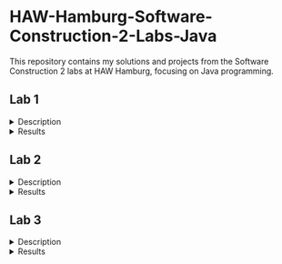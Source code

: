 # HAW-Hamburg-Software-Construction-2-Labs-Java
This repository contains my solutions and projects from the Software Construction 2 labs at HAW Hamburg, focusing on Java programming.
## Lab 1
<details><summary>Description</summary>
In Lab 1 the task was to create several classes which combined represent an animal (a horse in my case). The following requirements were followed:
- Identified at least 10 parts of the animal and described their relationships.
- Created a UML class diagram illustrating the domain.
- Implemented classes for each identified object, providing relevant properties, constructors, and drawAt(int left, int bottom) methods in accordance with the UML diagram.
- Developed a main animal class with a drawAt(int left, int bottom) method to manage drawing of its constituent parts. Each part class has its own drawAt(int left, int bottom) method to render itself.
- Evaluated the output to ensure alignment with expectations, determining optimal points for combining object components.
- Ensured code conformity with prescribed code conventions, promoting readability and clarity.
</details>
<details><summary>Results</summary>

![изображение](https://github.com/NikitaBarshchevskii/HAW-Hamburg-Software-Construction-2-Labs-Java/assets/47278408/6df29a63-fa4d-45d3-9438-00fc7e46cacf)

The following image was created using Java graphics tools:

![изображение](https://github.com/NikitaBarshchevskii/HAW-Hamburg-Software-Construction-2-Labs-Java/assets/47278408/6a6ec5d3-a17f-48ad-93fd-5cf2e3f324f1)
</details>

## Lab 2
<details><summary>Description</summary>
  
### Task 1: Code Improvement
### What was Done:
- Implemented a class hierarchy for animal definition with a minimum of 10 classes and a depth of at least 3.
- Ensured each class has a constructor initializing all properties.
- Maintained similar-sized classes.
- Introduced meaningful constants and variables, eliminating magic values.
- Verified proper functionality of `drawAt` methods to allow drawing animals at different positions.

### Task 2: Associations
### What was Done:
- Identified aggregates and composites, providing comments for each object-property.
- Created a `Scene` class to aggregate multiple domain instances.
- Utilized an ArrayList for multiple associations such as `horses`.

### Task 3: Interfaces
### What was Done:
- Implemented the `LocatedRectangle` interface in the main class of the domain.
- Utilized the `intersects` method from `LocatedRectangle` to check object intersections.

### Task 4: Inheritance
### What was Done:
- Established superclass-subclass relationships within the domain.

### Task 5: Object Variations
### What was Done:
- Implemented overloaded `draw` methods considering different object details.
- Utilized different draw methods for scene instances.
- Incorporated a random number generator for object variation.
</details>
<details><summary>Results</summary>

![изображение](https://github.com/NikitaBarshchevskii/HAW-Hamburg-Software-Construction-2-Labs-Java/assets/47278408/8b83a2f1-5790-440a-85c8-1aafbbabb7c7)

The following image was created using Java graphics tools:

![изображение](https://github.com/NikitaBarshchevskii/HAW-Hamburg-Software-Construction-2-Labs-Java/assets/47278408/0f20d29e-9ee6-4265-845a-1a608fc67d55)
</details>

## Lab 3
<details><summary>Description</summary>
  
### Task 1: Vary Your Domain Objects

### Objective: Introduce visual variations for your domain objects, such as different colors, sizes, and shapes.
### Implementation:
- Used interfaces and inheritance hierarchies to manage variations.
- Introduced new methods to support visual variations specific to the animal, such as poses, clothing, and accessories.
- Ensured unique variations distinct from those used by other groups.
- Updated the UML class diagram to reflect these changes.
### Results:
- Depicted multiple objects with various visual attributes.
- Stored these objects in an ArrayList within the Scene class, each positioned differently.

### Task 2: Graphical User Interface for Controlling Variations

### Objective: Develop a GUI to control the variations of the domain objects.
### Implementation:
- Added a panel with buttons for modifying object depictions, employing other GUI components like sliders or input fields as needed.
- Utilized JLabel to provide labels near GUI elements for better user experience.
- Sketched the GUI design and updated the UML diagram accordingly.
- Enhanced the DrawingTool class (or its subclass extending JFrame) to include these GUI elements.
- Introduced new methods to initialize the GUI elements and override actionPerformed(ActionEvent e) for handling actions (see Task 3).
### Results:
- Created a responsive GUI that allows users to interactively control the visual attributes of the domain objects.

### Task 3: GUI in Action

### Objective: 
- Implement the functionality to bring the GUI to life.
### Implementation:
- Extended the actionPerformed(ActionEvent e) method in DrawingTool to handle GUI actions.
- Used setters of domain classes to modify object depictions based on user actions.
- Made the Scene class the entry point for all visual changes, ensuring it has the necessary properties and methods (getters and setters).
- Implemented methods to update the screen when the user interacts with the GUI, ensuring the graphics are refreshed appropriately.
- Example actions included methods like setHouses() and switchOnLights(), which modify the scene based on user input.

### Results:
- Achieved a fully functional GUI where user interactions dynamically alter the visual representation of domain objects.
</details>

<details><summary>Results</summary>
The following images were created using Java graphics tools:
  
![изображение](https://github.com/NikitaBarshchevskii/HAW-Hamburg-Software-Construction-2-Labs-Java/assets/47278408/cf918481-db2c-4d07-90ad-0299ea85d1e2)

  The following image was created using Java graphics tools:

![изображение](https://github.com/NikitaBarshchevskii/HAW-Hamburg-Software-Construction-2-Labs-Java/assets/47278408/b9cdcaba-1313-4d8f-aba0-8934b7e525b7)

</details>
